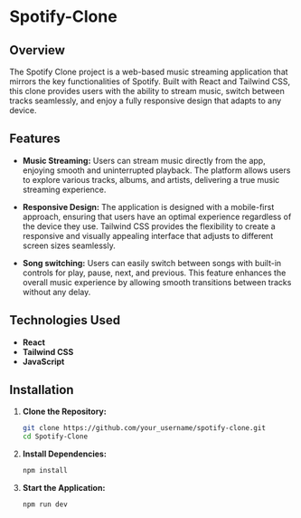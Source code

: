# Spotify-Clone

## Overview
The Spotify Clone project is a web-based music streaming application that mirrors the key functionalities of Spotify. Built with React and Tailwind CSS, this clone provides users with the ability to stream music, switch between tracks seamlessly, and enjoy a fully responsive design that adapts to any device.

## Features
- **Music Streaming:** Users can stream music directly from the app, enjoying smooth and uninterrupted playback. The platform allows users to explore various tracks, albums, and artists, delivering a true music streaming experience.
 
- **Responsive Design:** The application is designed with a mobile-first approach, ensuring that users have an optimal experience regardless of the device they use. Tailwind CSS provides the flexibility to create a responsive and visually appealing interface that adjusts to different screen sizes seamlessly.
 
- **Song switching:** Users can easily switch between songs with built-in controls for play, pause, next, and previous. This feature enhances the overall music experience by allowing smooth transitions between tracks without any delay.

## Technologies Used
- **React**
- **Tailwind CSS**
- **JavaScript**
  

## Installation
1. **Clone the Repository:**
   ```bash
   git clone https://github.com/your_username/spotify-clone.git
   cd Spotify-Clone
2. **Install Dependencies:**
   ```bash
   npm install
3. **Start the Application:**
   ```bash
   npm run dev
